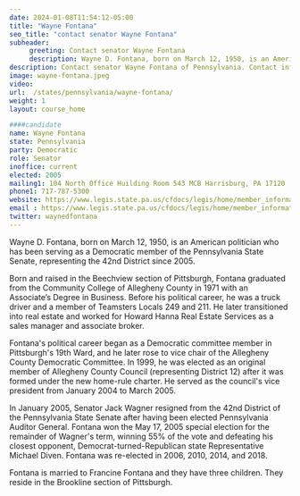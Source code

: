 ```yaml
---
date: 2024-01-08T11:54:12-05:00
title: "Wayne Fontana"
seo_title: "contact senator Wayne Fontana"
subheader:
     greeting: Contact senator Wayne Fontana
     description: Wayne D. Fontana, born on March 12, 1950, is an American politician who has been serving as a Democratic member of the Pennsylvania State Senate, representing the 42nd District since 2005.
description: Contact senator Wayne Fontana of Pennsylvania. Contact information for Wayne Fontana includes email address, phone number, and mailing address.
image: wayne-fontana.jpeg
video:
url:  /states/pennsylvania/wayne-fontana/
weight: 1
layout: course_home

####candidate
name: Wayne Fontana
state: Pennsylvania
party: Democratic
role: Senator
inoffice: current
elected: 2005
mailing1: 104 North Office Huilding Room 543 MCB Harrisburg, PA 17120
phone1: 717-787-5300
website: https://www.legis.state.pa.us/cfdocs/legis/home/member_information/Senate_bio.cfm?id=1041/
email : https://www.legis.state.pa.us/cfdocs/legis/home/member_information/Senate_bio.cfm?id=1041/
twitter: waynedfontana
---
```


Wayne D. Fontana, born on March 12, 1950, is an American politician who has been serving as a Democratic member of the Pennsylvania State Senate, representing the 42nd District since 2005.

Born and raised in the Beechview section of Pittsburgh, Fontana graduated from the Community College of Allegheny County in 1971 with an Associate’s Degree in Business. Before his political career, he was a truck driver and a member of Teamsters Locals 249 and 211. He later transitioned into real estate and worked for Howard Hanna Real Estate Services as a sales manager and associate broker.

Fontana's political career began as a Democratic committee member in Pittsburgh's 19th Ward, and he later rose to vice chair of the Allegheny County Democratic Committee. In 1999, he was elected as an original member of Allegheny County Council (representing District 12) after it was formed under the new home-rule charter. He served as the council's vice president from January 2004 to March 2005.

In January 2005, Senator Jack Wagner resigned from the 42nd District of the Pennsylvania State Senate after having been elected Pennsylvania Auditor General. Fontana won the May 17, 2005 special election for the remainder of Wagner's term, winning 55% of the vote and defeating his closest opponent, Democrat-turned-Republican state Representative Michael Diven. Fontana was re-elected in 2006, 2010, 2014, and 2018.

Fontana is married to Francine Fontana and they have three children. They reside in the Brookline section of Pittsburgh.
